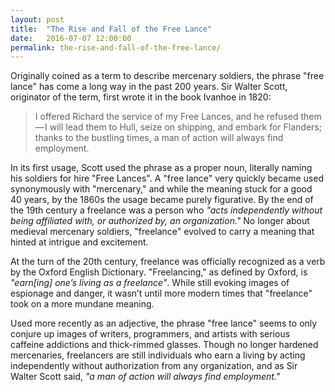 ```yaml
---
layout: post
title:  "The Rise and Fall of the Free Lance"
date:   2016-07-07 12:00:00
permalink: the-rise-and-fall-of-the-free-lance/
---
```

Originally coined as a term to describe mercenary soldiers, the phrase "free lance" has come a long way in the past 200 years. Sir Walter Scott, originator of the term, first wrote it in the book Ivanhoe in 1820:

> I offered Richard the service of my Free Lances, and he refused them — I will lead them to Hull, seize on shipping, and embark for Flanders; thanks to the bustling times, a man of action will always find employment.

In its first usage, Scott used the phrase as a proper noun, literally naming his soldiers for hire "Free Lances". A "free lance" very quickly became used synonymously with "mercenary," and while the meaning stuck for a good 40 years, by the 1860s the usage became purely figurative. By the end of the 19th century a freelance was a person who _"acts independently without being affiliated with, or authorized by, an organization."_ No longer about medieval mercenary soldiers, "freelance" evolved to carry a meaning that hinted at intrigue and excitement.

At the turn of the 20th century, freelance was officially recognized as a verb by the Oxford English Dictionary. "Freelancing," as defined by Oxford, is _"earn[ing] one’s living as a freelance"_. While still evoking images of espionage and danger, it wasn’t until more modern times that "freelance" took on a more mundane meaning.

Used more recently as an adjective, the phrase "free lance" seems to only conjure up images of writers, programmers, and artists with serious caffeine addictions and thick-rimmed glasses. Though no longer hardened mercenaries, freelancers are still individuals who earn a living by acting independently without authorization from any organization, and as Sir Walter Scott said, _"a man of action will always find employment."_
